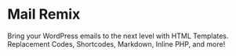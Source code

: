 Mail Remix
========

Bring your WordPress emails to the next level with HTML Templates. Replacement Codes, Shortcodes, Markdown, Inline PHP, and more!